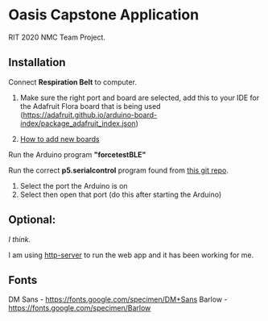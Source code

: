 # Oasis Capstone Application

RIT 2020 NMC Team Project.

## Installation

Connect **Respiration Belt** to computer.

1. Make sure the right port and board are selected, add this to your IDE for the Adafruit Flora board that is being used (https://adafruit.github.io/arduino-board-index/package_adafruit_index.json)

2. [How to add new boards](https://learn.sparkfun.com/pages/CustomBoardsArduino)

Run the Arduino program **"forcetestBLE"**

Run the correct **p5.serialcontrol** program found from [this git repo](https://github.com/p5-serial/p5.serialcontrol/releases/tag/0.1.2).

1. Select the port the Arduino is on
2. Select then open that port (do this after starting the Arduino)

## Optional:

_I think._

I am using [http-server](https://www.npmjs.com/package/http-server) to run the web app and it has been working for me.

## Fonts

DM Sans - https://fonts.google.com/specimen/DM+Sans
Barlow - https://fonts.google.com/specimen/Barlow

